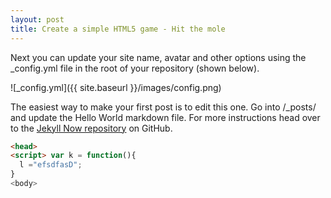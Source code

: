 ```yaml
---
layout: post
title: Create a simple HTML5 game - Hit the mole
---
```


Next you can update your site name, avatar and other options using the _config.yml file in the root of your repository (shown below).

![_config.yml]({{ site.baseurl }}/images/config.png)

The easiest way to make your first post is to edit this one. Go into /_posts/ and update the Hello World markdown file. For more instructions head over to the [Jekyll Now repository](https://github.com/barryclark/jekyll-now) on GitHub.


```html
<head>
<script> var k = function(){
  l ="efsdfasD";
}
<body>
```
